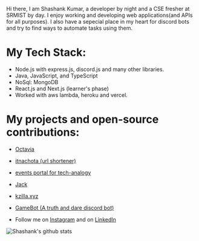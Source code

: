  Hi there, I am Shashank Kumar, a developer by night and a CSE fresher at SRMIST by day. I enjoy working and developing web applications(and APIs for all purposes). I also have a sepecial place in my heart for discord bots and try to find ways to automate tasks using them.

# My Tech Stack:
* Node.js with express.js, discord.js and many other libraries.
* Java, JavaScript, and TypeScript
* NoSql: MongoDB
* React.js and Next.js (learner's phase)
* Worked with aws lambda, heroku and vercel.

# My projects and open-source contributions:
* [Octavia](https://github.com/srm-kzilla/octavia)
* [itnachota (url shortener)](http://itnachota.shashankkumar.xyz/)
* [events portal for tech-analogy](https://events.techanalogy.org/)
* [Jack](https://jack.srmkzilla.net/)
* [kzilla.xyz](http://kzilla.xyz/)
* [GameBot (A truth and dare discord bot)](https://github.com/shawshankkumar/GameBot)

* Follow me on [Instagram](https://www.instagram.com/shashankkumarthakur/) and on [LinkedIn](https://www.linkedin.com/in/shawshankkumar/)

![Shashank's github stats](https://github-readme-stats.vercel.app/api?username=shawshankkumar&show_icons=true&theme=radical&count_private=true)</br>



